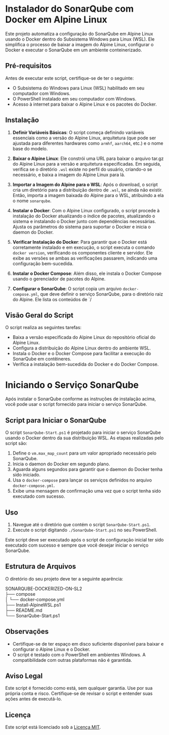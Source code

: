 # Instalador do SonarQube com Docker em Alpine Linux

Este projeto automatiza a configuração do SonarQube em Alpine Linux usando o Docker dentro do Subsistema Windows para Linux (WSL). Ele simplifica o processo de baixar a imagem do Alpine Linux, configurar o Docker e executar o SonarQube em um ambiente conteinerizado.

## Pré-requisitos

Antes de executar este script, certifique-se de ter o seguinte:

- O Subsistema do Windows para Linux (WSL) habilitado em seu computador com Windows.
- O PowerShell instalado em seu computador com Windows.
- Acesso à internet para baixar o Alpine Linux e os pacotes do Docker.

## Instalação

1. **Definir Variáveis Básicas**: O script começa definindo variáveis essenciais como a versão do Alpine Linux, arquitetura (que pode ser ajustada para diferentes hardwares como `armhf`, `aarch64`, etc.) e o nome base do modelo.

2. **Baixar o Alpine Linux**: Ele constrói uma URL para baixar o arquivo tar.gz do Alpine Linux para a versão e arquitetura especificadas. Em seguida, verifica se o diretório `.wsl` existe no perfil do usuário, criando-o se necessário, e baixa a imagem do Alpine Linux para lá.

3. **Importar a Imagem do Alpine para o WSL**: Após o download, o script cria um diretório para a distribuição dentro de `.wsl`, se ainda não existir. Então, importa a imagem baixada do Alpine para o WSL, atribuindo a ela o nome `sonarqube`.

4. **Instalar o Docker**: Com o Alpine Linux configurado, o script procede à instalação do Docker atualizando o índice de pacotes, atualizando o sistema e instalando o Docker junto com dependências necessárias. Ajusta os parâmetros do sistema para suportar o Docker e inicia o daemon do Docker.

5. **Verificar Instalação do Docker**: Para garantir que o Docker está corretamente instalado e em execução, o script executa o comando `docker version`, verificando os componentes cliente e servidor. Ele exibe as versões se ambas as verificações passarem, indicando uma configuração bem-sucedida.

6. **Instalar o Docker Compose**: Além disso, ele instala o Docker Compose usando o gerenciador de pacotes do Alpine.

7. **Configurar o SonarQube**: O script copia um arquivo `docker-compose.yml`, que deve definir o serviço SonarQube, para o diretório raiz do Alpine. Ele lista os conteúdos de `/

## Visão Geral do Script

O script realiza as seguintes tarefas:

- Baixa a versão especificada do Alpine Linux do repositório oficial do Alpine Linux.
- Configura a distribuição do Alpine Linux dentro do ambiente WSL.
- Instala o Docker e o Docker Compose para facilitar a execução do SonarQube em contêineres.
- Verifica a instalação bem-sucedida do Docker e do Docker Compose.

# Iniciando o Serviço SonarQube

Após instalar o SonarQube conforme as instruções de instalação acima, você pode usar o script fornecido para iniciar o serviço SonarQube.

## Script para Iniciar o SonarQube

O script `SonarQube-Start.ps1` é projetado para iniciar o serviço SonarQube usando o Docker dentro da sua distribuição WSL. As etapas realizadas pelo script são:

1. Define o `vm.max_map_count` para um valor apropriado necessário pelo SonarQube.
2. Inicia o daemon do Docker em segundo plano.
3. Aguarda alguns segundos para garantir que o daemon do Docker tenha sido iniciado.
4. Usa o `docker-compose` para lançar os serviços definidos no arquivo `docker-compose.yml`.
5. Exibe uma mensagem de confirmação uma vez que o script tenha sido executado com sucesso.

## Uso

1. Navegue até o diretório que contém o script `SonarQube-Start.ps1`.
2. Execute o script digitando `./SonarQube-Start.ps1` no seu PowerShell.

Este script deve ser executado após o script de configuração inicial ter sido executado com sucesso e sempre que você desejar iniciar o serviço SonarQube.


## Estrutura de Arquivos

O diretório do seu projeto deve ter a seguinte aparência:

SONARQUBE-DOCKERIZED-ON-SL2 <br />
├── compose <br />
│ └── docker-compose.yml <br />
├── Install-AlpineWSL.ps1 <br />
├── README.md <br />
└── SonarQube-Start.ps1 <br />

## Observações

- Certifique-se de ter espaço em disco suficiente disponível para baixar e configurar o Alpine Linux e o Docker.
- O script é testado com o PowerShell em ambientes Windows. A compatibilidade com outras plataformas não é garantida.

## Aviso Legal

Este script é fornecido como está, sem qualquer garantia. Use por sua própria conta e risco. Certifique-se de revisar o script e entender suas ações antes de executá-lo.

## Licença

Este script está licenciado sob a [Licença MIT](LICENSE).



